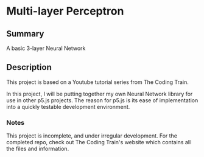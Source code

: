# Multi-layer Perceptron

## Summary
A basic 3-layer Neural Network

## Description
This project is based on a Youtube tutorial series from The Coding Train.

In this project, I will be putting together my own Neural Network library for use in other p5.js projects. The reason for p5.js is its ease of implementation into a quickly testable development environment.

### Notes
This project is incomplete, and under irregular development. For the completed repo, check out The Coding Train's website which contains all the files and information.
